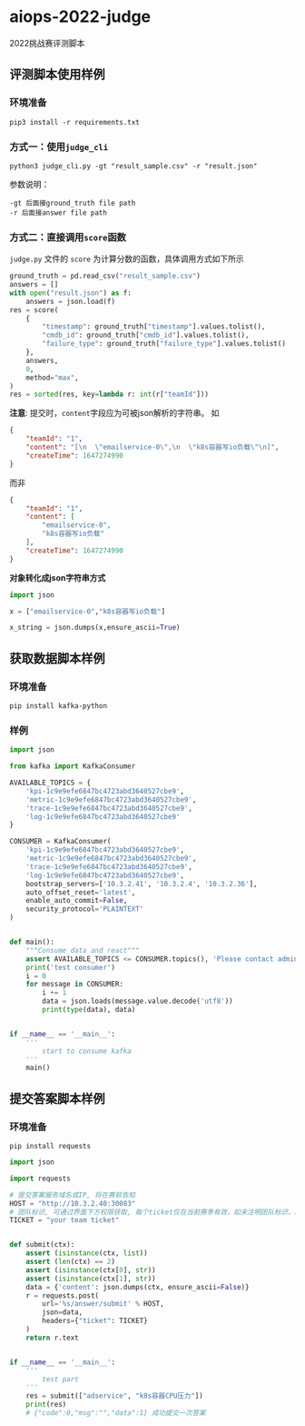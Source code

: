 # aiops-2022-judge

2022挑战赛评测脚本

## 评测脚本使用样例

### 环境准备

`pip3 install -r requirements.txt`

### 方式一：使用`judge_cli`

`python3 judge_cli.py -gt "result_sample.csv" -r "result.json"`

参数说明：

```
-gt 后面接ground_truth file path
-r 后面接answer file path
```

### 方式二：直接调用`score`函数

`judge.py` 文件的 `score` 为计算分数的函数，具体调用方式如下所示

```python
ground_truth = pd.read_csv("result_sample.csv")
answers = []
with open("result.json") as f:
    answers = json.load(f)
res = score(
    {
        "timestamp": ground_truth["timestamp"].values.tolist(),
        "cmdb_id": ground_truth["cmdb_id"].values.tolist(),
        "failure_type": ground_truth["failure_type"].values.tolist()
    },
    answers,
    0,
    method="max",
)
res = sorted(res, key=lambda r: int(r["teamId"]))
```

**注意**: 提交时，`content`字段应为可被json解析的字符串。
如

```json
{
    "teamId": "1",
    "content": "[\n  \"emailservice-0\",\n  \"k8s容器写io负载\"\n]",
    "createTime": 1647274990
}
```

而非

```json
{
    "teamId": "1",
    "content": [
        "emailservice-0",
        "k8s容器写io负载"
    ],
    "createTime": 1647274990
}
```

**对象转化成json字符串方式**

```python
import json

x = ["emailservice-0","k8s容器写io负载"]

x_string = json.dumps(x,ensure_ascii=True)
```


## 获取数据脚本样例

### 环境准备

` pip install kafka-python `

### 样例

```python
import json

from kafka import KafkaConsumer

AVAILABLE_TOPICS = {
    'kpi-1c9e9efe6847bc4723abd3640527cbe9',
    'metric-1c9e9efe6847bc4723abd3640527cbe9',
    'trace-1c9e9efe6847bc4723abd3640527cbe9',
    'log-1c9e9efe6847bc4723abd3640527cbe9'
}

CONSUMER = KafkaConsumer(
    'kpi-1c9e9efe6847bc4723abd3640527cbe9',
    'metric-1c9e9efe6847bc4723abd3640527cbe9',
    'trace-1c9e9efe6847bc4723abd3640527cbe9',
    'log-1c9e9efe6847bc4723abd3640527cbe9',
    bootstrap_servers=['10.3.2.41', '10.3.2.4', '10.3.2.36'],
    auto_offset_reset='latest',
    enable_auto_commit=False,
    security_protocol='PLAINTEXT'
)


def main():
    """Consume data and react"""
    assert AVAILABLE_TOPICS <= CONSUMER.topics(), 'Please contact admin'
    print('test consumer')
    i = 0
    for message in CONSUMER:
        i += 1
        data = json.loads(message.value.decode('utf8'))
        print(type(data), data)


if __name__ == '__main__':
    '''
        start to consume kafka
    '''
    main()

```

## 提交答案脚本样例

### 环境准备

` pip install requests `

```python
import json

import requests

# 提交答案服务域名或IP, 将在赛前告知
HOST = "http://10.3.2.40:30083"
# 团队标识, 可通过界面下方权限获取, 每个ticket仅在当前赛季有效，如未注明团队标识，结果不计入成绩
TICKET = "your team ticket"


def submit(ctx):
    assert (isinstance(ctx, list))
    assert (len(ctx) == 2)
    assert (isinstance(ctx[0], str))
    assert (isinstance(ctx[1], str))
    data = {'content': json.dumps(ctx, ensure_ascii=False)}
    r = requests.post(
        url='%s/answer/submit' % HOST,
        json=data,
        headers={"ticket": TICKET}
    )
    return r.text


if __name__ == '__main__':
    '''
        test part
    '''
    res = submit(["adservice", "k8s容器CPU压力"])
    print(res)
    # {"code":0,"msg":"","data":1} 成功提交一次答案

```